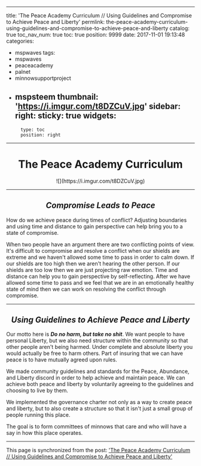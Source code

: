 
---
title: 'The Peace Academy Curriculum // Using Guidelines and Compromise to Achieve Peace and Liberty'
permlink: the-peace-academy-curriculum-using-guidelines-and-compromise-to-achieve-peace-and-liberty
catalog: true
toc_nav_num: true
toc: true
position: 9999
date: 2017-11-01 19:13:48
categories:
- mspwaves
tags:
- mspwaves
- peaceacademy
- palnet
- minnowsupportproject
- mspsteem
thumbnail: 'https://i.imgur.com/t8DZCuV.jpg'
sidebar:
    right:
        sticky: true
widgets:
    -
        type: toc
        position: right
---


# <center> The Peace Academy Curriculum </center>



<center> ![](https://i.imgur.com/t8DZCuV.jpg) </center>




---

## <center> *Compromise Leads to Peace* </center>

How do we achieve peace during times of conflict?
Adjusting boundaries and using time and distance to gain perspective can help bring you to a state of compromise.


When two people have an argument there are two conflicting points of view.
It's difficult to compromise and resolve a conflict when our shields are extreme and we haven't allowed some time to pass in order to calm down.
If our shields are too high then we aren't hearing the other person.
If our shields are too low then we are just projecting raw emotion.
Time and distance can help you to gain perspective by self-reflecting.
After we have allowed some time to pass and we feel that we are in an emotionally healthy state of mind then we can work on resolving the conflict through compromise.



---







## <center> *Using Guidelines to Achieve Peace and Liberty* </center>

Our motto here is ***Do no harm, but take no shit***.
We want people to have personal Liberty, but we also need structure within the community so that other people aren't being harmed.
Under complete and absolute liberty you would actually be free to harm others.
Part of insuring that we can have peace is to have mutually agreed upon rules.

We made community guidelines and standards for the Peace, Abundance, and Liberty discord in order to help achieve and maintain peace.
We can achieve both peace and liberty by voluntarily agreeing to the guidelines and choosing to live by them.

We implemented the governance charter not only as a way to create peace and liberty, but to also create a structure so that it isn't just a small group of people running this place.

The goal is to form committees of minnows that care and who will have a say in how this place operates.

- - -

This page is synchronized from the post: ['The Peace Academy Curriculum // Using Guidelines and Compromise to Achieve Peace and Liberty'](https://steemit.com/@aggroed/the-peace-academy-curriculum-using-guidelines-and-compromise-to-achieve-peace-and-liberty)
